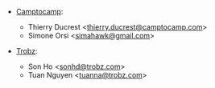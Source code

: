 - [Camptocamp](https://www.camptocamp.com):  
  - Thierry Ducrest \<<thierry.ducrest@camptocamp.com>\>
  - Simone Orsi \<<simahawk@gmail.com>\>

- [Trobz](https://trobz.com):  
  - Son Ho \<<sonhd@trobz.com>\>
  - Tuan Nguyen \<<tuanna@trobz.com>\>
